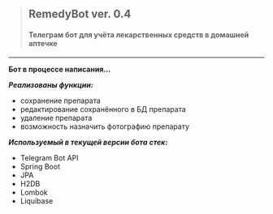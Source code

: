 >## RemedyBot ver. 0.4
>#### Телеграм бот для учёта лекарственных средств в домашней аптечке
----------------------------------
**Бот в процессе написания...**

***Реализованы функции:***
- сохранение препарата
- редактирование сохранённого в БД препарата
- удаление препарата
- возможность назначить фотографию препарату

***Используемый в текущей версии бота стек:***
- Telegram Bot API
- Spring Boot
- JPA
- H2DB
- Lombok
- Liquibase
